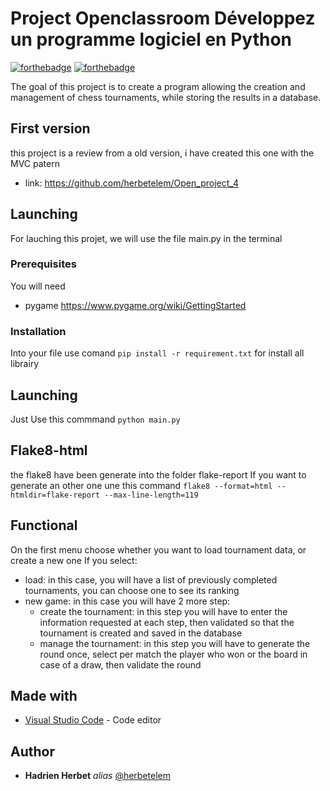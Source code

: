 # Project Openclassroom Développez un programme logiciel en Python
[![forthebadge](http://forthebadge.com/images/badges/works-on-my-machine.svg)](http://forthebadge.com)  [![forthebadge](http://forthebadge.com/images/badges/made-with-python.svg)](http://forthebadge.com)

The goal of this project is to create a program allowing the creation and management of chess tournaments, while storing the results in a database.

## First version

this project is a review from a old version, i have created this one with the MVC patern
- link: https://github.com/herbetelem/Open_project_4

## Launching

For lauching this projet, we will use the file main.py in the terminal

### Prerequisites

You will need

- pygame https://www.pygame.org/wiki/GettingStarted

### Installation

Into your file use comand ``pip install -r requirement.txt`` for install all librairy


## Launching

Just Use this commmand ``python main.py``


## Flake8-html

the flake8 have been generate into the folder flake-report
If you want to generate an other one une this command ``flake8 --format=html --htmldir=flake-report --max-line-length=119``


## Functional

On the first menu choose whether you want to load tournament data, or create a new one
If you select:
- load: in this case, you will have a list of previously completed tournaments, you can choose one to see its ranking
- new game: in this case you will have 2 more step:
  - create the tournament: in this step you will have to enter the information requested at each step, then validated so that the tournament is created and saved in the database
  - manage the tournament: in this step you will have to generate the round once, select per match the player who won or the board in case of a draw, then validate the round

## Made with

* [Visual Studio Code](https://code.visualstudio.com/) - Code editor


## Author

* **Hadrien Herbet** _alias_ [@herbetelem](https://github.com/herbetelem)
